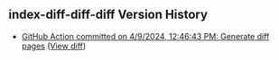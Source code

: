 ## index-diff-diff-diff Version History

* [GitHub Action committed on 4/9/2024, 12:46:43 PM: Generate diff pages](https://github.com/DanGahanCGI/DanGahanCGI.github.io/commit/3bf39260d05bbc684b853e1490cc6c39092c35cd) ([View diff](https://github.com/DanGahanCGI/DanGahanCGI.github.io/compare/8c030498e1101eb53d549a031af88c13b9143e72...3bf39260d05bbc684b853e1490cc6c39092c35cd))
